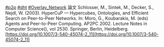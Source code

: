 [#p2p](p2p) [#dht](DHT.md) [#Overlay_Network](Overlay_Network)
論文
Schlosser, M., Sintek, M., Decker, S., Nejdl, W. (2003). HyperCuP — Hypercubes, Ontologies, and Efficient Search on Peer-to-Peer Networks. In: Moro, G., Koubarakis, M. (eds) Agents and Peer-to-Peer Computing. AP2PC 2002. Lecture Notes in Computer Science(), vol 2530. Springer, Berlin, Heidelberg. [https://doi.org/10.1007/3-540-45074-2_11](https://doi.org/10.1007/3-540-45074-2_11)

